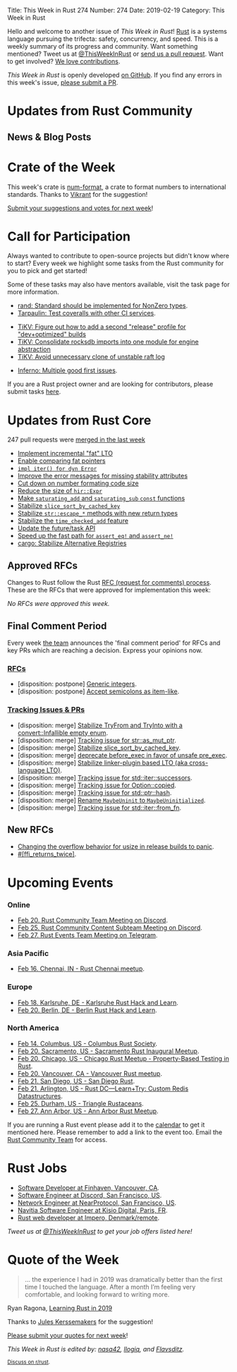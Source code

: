 Title: This Week in Rust 274
Number: 274
Date: 2019-02-19
Category: This Week in Rust

Hello and welcome to another issue of *This Week in Rust*!
[Rust](http://rust-lang.org) is a systems language pursuing the trifecta: safety, concurrency, and speed.
This is a weekly summary of its progress and community.
Want something mentioned? Tweet us at [@ThisWeekInRust](https://twitter.com/ThisWeekInRust) or [send us a pull request](https://github.com/cmr/this-week-in-rust).
Want to get involved? [We love contributions](https://github.com/rust-lang/rust/blob/master/CONTRIBUTING.md).

*This Week in Rust* is openly developed [on GitHub](https://github.com/cmr/this-week-in-rust).
If you find any errors in this week's issue, [please submit a PR](https://github.com/cmr/this-week-in-rust/pulls).

# Updates from Rust Community

## News & Blog Posts

# Crate of the Week

This week's crate is [num-format](https://github.com/bcmyers/num-format), a crate to format numbers to international standards. Thanks to [Vikrant](https://users.rust-lang.org/t/crate-of-the-week/2704/485) for the suggestion!

[Submit your suggestions and votes for next week][submit_crate]!

[submit_crate]: https://users.rust-lang.org/t/crate-of-the-week/2704

# Call for Participation

Always wanted to contribute to open-source projects but didn't know where to start?
Every week we highlight some tasks from the Rust community for you to pick and get started!

Some of these tasks may also have mentors available, visit the task page for more information.

* [rand: Standard should be implemented for NonZero types](https://github.com/rust-random/rand/issues/727).
* [Tarpaulin: Test coveralls with other CI services](https://github.com/xd009642/tarpaulin/issues/213).
- [TiKV: Figure out how to add a second "release" profile for "dev+optimized" builds](https://github.com/tikv/tikv/issues/4189)
- [TiKV: Consolidate rocksdb imports into one module for engine abstraction](https://github.com/tikv/tikv/issues/4229)
- [TiKV: Avoid unnecessary clone of unstable raft log](https://github.com/tikv/tikv/issues/2373)
* [Inferno: Multiple good first issues](https://github.com/jonhoo/inferno/issues).

If you are a Rust project owner and are looking for contributors, please submit tasks [here][guidelines].

[guidelines]: https://users.rust-lang.org/t/twir-call-for-participation/4821

# Updates from Rust Core

247 pull requests were [merged in the last week][merged]

[merged]: https://github.com/search?q=is%3Apr+org%3Arust-lang+is%3Amerged+merged%3A2019-02-11..2019-02-18

* [Implement incremental "fat" LTO](https://github.com/rust-lang/rust/pull/58378)
* [Enable comparing fat pointers](https://github.com/rust-lang/rust/pull/58301)
* [`impl iter() for dyn Error`](https://github.com/rust-lang/rust/pull/58289)
* [Improve the error messages for missing stability attributes](https://github.com/rust-lang/rust/pull/58276)
* [Cut down on number formating code size](https://github.com/rust-lang/rust/pull/58272)
* [Reduce the size of `hir::Expr`](https://github.com/rust-lang/rust/pull/58258)
* [Make `saturating_add` and `saturating_sub` `const` functions](https://github.com/rust-lang/rust/pull/58246)
* [Stabilize `slice_sort_by_cached_key`](https://github.com/rust-lang/rust/pull/58074)
* [Stabilize `str::escape_*` methods with new return types](https://github.com/rust-lang/rust/pull/58051)
* [Stabilize the `time_checked_add` feature](https://github.com/rust-lang/rust/pull/58034)
* [Update the future/task API](https://github.com/rust-lang/rust/pull/57992)
* [Speed up the fast path for `assert_eq!` and `assert_ne!`](https://github.com/rust-lang/rust/pull/57815)
* [cargo: Stabilize Alternative Registries](https://github.com/rust-lang/cargo/pull/6654)

## Approved RFCs

Changes to Rust follow the Rust [RFC (request for comments)
process](https://github.com/rust-lang/rfcs#rust-rfcs). These
are the RFCs that were approved for implementation this week:

*No RFCs were approved this week.*

## Final Comment Period

Every week [the team](https://www.rust-lang.org/team.html) announces the
'final comment period' for RFCs and key PRs which are reaching a
decision. Express your opinions now.

### [RFCs](https://github.com/rust-lang/rfcs/labels/final-comment-period)

* [disposition: postpone] [Generic integers](https://github.com/rust-lang/rfcs/pull/2581).
* [disposition: postpone] [Accept semicolons as item-like](https://github.com/rust-lang/rfcs/pull/2479).

### [Tracking Issues & PRs](https://github.com/rust-lang/rust/labels/final-comment-period)

* [disposition: merge] [Stabilize TryFrom and TryInto with a convert::Infallible empty enum](https://github.com/rust-lang/rust/pull/58302).
* [disposition: merge] [Tracking issue for str::as_mut_ptr](https://github.com/rust-lang/rust/issues/58215).
* [disposition: merge] [Stabilize slice_sort_by_cached_key](https://github.com/rust-lang/rust/pull/58074).
* [disposition: merge] [deprecate before_exec in favor of unsafe pre_exec](https://github.com/rust-lang/rust/pull/58059).
* [disposition: merge] [Stabilize linker-plugin based LTO (aka cross-language LTO)](https://github.com/rust-lang/rust/pull/58057).
* [disposition: merge] [Tracking issue for std::iter::successors](https://github.com/rust-lang/rust/issues/58045).
* [disposition: merge] [Tracking issue for Option::copied](https://github.com/rust-lang/rust/issues/57126).
* [disposition: merge] [Tracking issue for std::ptr::hash](https://github.com/rust-lang/rust/issues/56286).
* [disposition: merge] [Rename `MaybeUninit` to `MaybeUninitialized`](https://github.com/rust-lang/rust/pull/56138).
* [disposition: merge] [Tracking issue for std::iter::from_fn](https://github.com/rust-lang/rust/issues/55977).

## New RFCs

* [Changing the overflow behavior for usize in release builds to panic](https://github.com/rust-lang/rfcs/pull/2635).
* [#[ffi_returns_twice]](https://github.com/rust-lang/rfcs/pull/2633).

# Upcoming Events

### Online

* [Feb 20. Rust Community Team Meeting on Discord](https://discordapp.com/channels/442252698964721669/443773747350994945).
* [Feb 25. Rust Community Content Subteam Meeting on Discord](https://discordapp.com/channels/442252698964721669/443773747350994945).
* [Feb 27. Rust Events Team Meeting on Telegram](https://t.me/joinchat/EkKINhHCgZ9llzvPidOssA).

### Asia Pacific

* [Feb 16. Chennai, IN - Rust Chennai meetup](https://www.meetup.com/mad-rs/events/258822338/).

### Europe

* [Feb 18. Karlsruhe, DE - Karlsruhe Rust Hack and Learn](https://www.meetup.com/Rust-Hack-Learn-Karlsruhe/events/258728236/).
* [Feb 20. Berlin, DE - Berlin Rust Hack and Learn](https://www.meetup.com/opentechschool-berlin/events/rjgkhqyzdbbc/).

### North America

* [Feb 14. Columbus, US - Columbus Rust Society](https://www.meetup.com/columbus-rs/events/dbcfrpyzdbsb/).
* [Feb 20. Sacramento, US - Sacramento Rust Inaugural Meetup](https://www.meetup.com/Rust-Sacramento/events/258393260/).
* [Feb 20. Chicago, US - Chicago Rust Meetup - Property-Based Testing in Rust](https://www.meetup.com/Chicago-Rust-Meetup/events/257469240/).
* [Feb 20. Vancouver, CA - Vancouver Rust meetup](https://www.meetup.com/Vancouver-Rust/events/hkllqqyzdbbc/).
* [Feb 21. San Diego, US - San Diego Rust](https://www.meetup.com/San-Diego-Rust/events/258775454/).
* [Feb 21. Arlington, US - Rust DC—Learn+Try: Custom Redis Datastructures](https://www.meetup.com/RustDC/events/257969733).
* [Feb 25. Durham, US - Triangle Rustaceans](https://www.meetup.com/triangle-rustaceans/events/mfglwpyzdbhc/).
* [Feb 27. Ann Arbor, US - Ann Arbor Rust Meetup](https://www.meetup.com/Ann-Arbor-Rust-Meetup/events/cgsskqyzdbkc/).

If you are running a Rust event please add it to the [calendar] to get
it mentioned here. Please remember to add a link to the event too.
Email the [Rust Community Team][community] for access.

[calendar]: https://www.google.com/calendar/embed?src=apd9vmbc22egenmtu5l6c5jbfc%40group.calendar.google.com
[community]: mailto:community-team@rust-lang.org

# Rust Jobs

* [Software Developer at Finhaven, Vancouver, CA](https://angel.co/finhaven/jobs/411238-software-developer).
* [Software Engineer at Discord, San Francisco, US](https://discordapp.com/jobs/4200751002).
* [Network Engineer at NearProtocol, San Francisco, US](https://nearprotocol.com/careers/?gh_jid=4205573002).
* [Navitia Software Engineer at Kisio Digital, Paris, FR](https://www.welcometothejungle.co/companies/kisio-digital/jobs/rust-c-developpeur-h-f_paris).
* [Rust web developer at Impero, Denmark/remote](https://impero.com/job/full-stack-web-developer-rust/).

*Tweet us at [@ThisWeekInRust](https://twitter.com/ThisWeekInRust) to get your job offers listed here!*

# Quote of the Week

> … the experience I had in 2019 was dramatically better than the first time I touched the language. After a month I’m feeling very comfortable, and looking forward to writing more.

Ryan Ragona, [Learning Rust in 2019](https://www.ragona.com/posts/learning_rust_2019)

Thanks to [Jules Kerssemakers](https://users.rust-lang.org/t/twir-quote-of-the-week/328/624) for the suggestion!

[Please submit your quotes for next week](http://users.rust-lang.org/t/twir-quote-of-the-week/328)!

*This Week in Rust is edited by: [nasa42](https://github.com/nasa42), [llogiq](https://github.com/llogiq), and [Flavsditz](https://github.com/Flavsditz).*

<small>[Discuss on r/rust]().</small>
